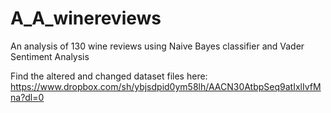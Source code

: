 # A_A_winereviews
An analysis of 130 wine reviews using Naive Bayes classifier and Vader Sentiment Analysis

Find the altered and changed dataset files here: https://www.dropbox.com/sh/ybjsdpid0ym58lh/AACN30AtbpSeq9atIxlIvfMna?dl=0

